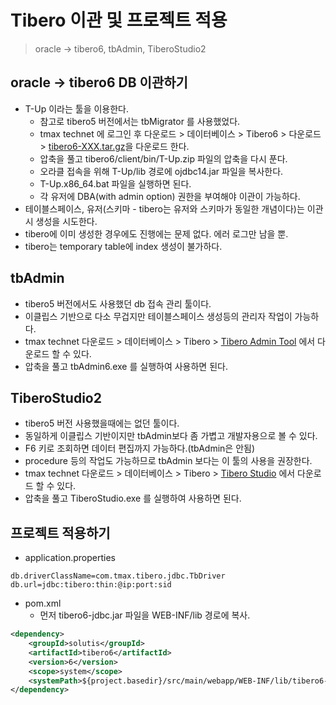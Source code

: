 # Tibero 이관 및 프로젝트 적용
> oracle -> tibero6, tbAdmin, TiberoStudio2

## oracle -> tibero6 DB 이관하기
* T-Up 이라는 툴을 이용한다.
  - 참고로 tibero5 버전에서는 tbMigrator 를 사용했었다.
  - tmax technet 에 로그인 후 다운로드 > 데이터베이스 > Tibero6 > 다운로드 > [tibero6-XXX.tar.gz](https://technet.tmaxsoft.com/ko/front/download/viewDownload.do?cmProductCode=0301&version_seq=PVER-20150504-000001&doc_type_cd=DN#binary)을 다운로드 한다.
  - 압축을 풀고 tibero6/client/bin/T-Up.zip 파일의 압축을 다시 푼다.
  - 오라클 접속을 위해 T-Up/lib 경로에 ojdbc14.jar 파일을 복사한다.
  - T-Up.x86_64.bat 파일을 실행하면 된다.
  - 각 유저에 DBA(with admin option) 권한을 부여해야 이관이 가능하다.
* 테이블스페이스, 유저(스키마 - tibero는 유저와 스키마가 동일한 개념이다)는 이관시 생성을 시도한다.
* tibero에 이미 생성한 경우에도 진행에는 문제 없다. 에러 로그만 남을 뿐.
* tibero는 temporary table에 index 생성이 불가하다.

## tbAdmin
* tibero5 버전에서도 사용했던 db 접속 관리 툴이다.
* 이클립스 기반으로 다소 무겁지만 테이블스페이스 생성등의 관리자 작업이 가능하다.
* tmax technet 다운로드 > 데이터베이스 > Tibero > [Tibero Admin Tool](https://technet.tmaxsoft.com/ko/front/download/viewDownload.do?cmProductCode=0301&version_seq=PVER-20170425-000001&doc_type_cd=DN) 에서 다운로드 할 수 있다.
* 압축을 풀고 tbAdmin6.exe 를 실행하여 사용하면 된다.

## TiberoStudio2
* tibero5 버전 사용했을때에는 없던 툴이다.
* 동일하게 이클립스 기반이지만 tbAdmin보다 좀 가볍고 개발자용으로 볼 수 있다.
* F6 키로 조회하면 데이터 편집까지 가능하다.(tbAdmin은 안됨)
* procedure 등의 작업도 가능하므로 tbAdmin 보다는 이 툴의 사용을 권장한다.
* tmax technet 다운로드 > 데이터베이스 > Tibero > [Tibero Studio](https://technet.tmaxsoft.com/ko/front/download/viewDownload.do?cmProductCode=0301&version_seq=PVER-20140109-000004&doc_type_cd=DN#binary) 에서 다운로드 할 수 있다.
* 압축을 풀고 TiberoStudio.exe 를 실행하여 사용하면 된다.

## 프로젝트 적용하기
* application.properties
```
db.driverClassName=com.tmax.tibero.jdbc.TbDriver
db.url=jdbc:tibero:thin:@ip:port:sid
```

* pom.xml
  - 먼저 tibero6-jdbc.jar 파일을 WEB-INF/lib 경로에 복사.
```xml
<dependency>
    <groupId>solutis</groupId>
    <artifactId>tibero6</artifactId>
    <version>6</version>
    <scope>system</scope>
    <systemPath>${project.basedir}/src/main/webapp/WEB-INF/lib/tibero6-jdbc.jar</systemPath>
</dependency>
```
